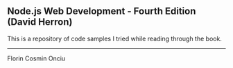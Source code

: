 ## Node.js Web Development - Fourth Edition (David Herron)

This is a repository of code samples I tried while reading through the book.

---
Florin Cosmin Onciu